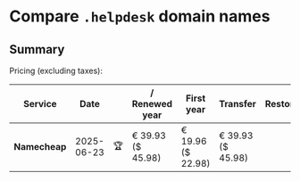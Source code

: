 # Compare `.helpdesk` domain names

## Summary

Pricing (excluding taxes):

| Service | Date |  | / Renewed year | First year | Transfer | Restoration |
|--|--|--|--|--|--|--|
| **Namecheap** | 2025-06-23 | 🏆 | € 39.93<br>($ 45.98) | € 19.96<br>($ 22.98) | € 39.93<br>($ 45.98) |  |
